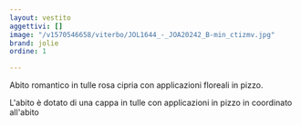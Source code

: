 ```yaml
---
layout: vestito
aggettivi: []
image: "/v1570546658/viterbo/JOL1644_-_JOA20242_B-min_ctizmv.jpg"
brand: jolie
ordine: 1

---
```

Abito romantico in tulle rosa cipria con applicazioni floreali in pizzo.

L'abito è dotato di una cappa in tulle con applicazioni in pizzo in coordinato all'abito